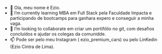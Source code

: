 - 👋  Ola, meu nome é Ezio.
- 🌱 I’m currently learning  MBA em Full Stack pela  Faculdade Impacta e participando de bootcamps para ganhara expero e conseguir a minha vaga.
- 💞️ I’m looking to collaborate em criar um portifólio no git, com desafios concluídos e ajudar os colegas da comunidde.
- 📫  Pode ser pelo meu Instagram ( ezio_premium_cars) ou pelo LinKedin (Ezio Cintra de Lima).

<!---
eziocdl/eziocdl is a ✨ special ✨ repository because its `README.md` (this file) appears on your GitHub profile.
You can click the Preview link to take a look at your changes.
--->
